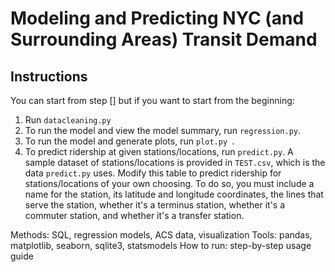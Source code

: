 # Modeling and Predicting NYC (and Surrounding Areas) Transit Demand

## Instructions
You can start from step [] but if you want to start from the beginning:
1. Run `datacleaning.py`
2. To run the model and view the model summary, run `regression.py`.
3. To run the model and generate plots, run `plot.py `.
4. To predict ridership at given stations/locations, run `predict.py`.
A sample dataset of stations/locations is provided in `TEST.csv`, which is
the data `predict.py` uses. Modify this table to predict ridership for
stations/locations of your own choosing. To do so, you must include a name
for the station, its latitude and longitude coordinates, the lines that serve
the station, whether it's a terminus station, whether it's a commuter station,
and whether it's a transfer station.


Methods: SQL, regression models, ACS data, visualization
Tools: pandas, matplotlib, seaborn, sqlite3, statsmodels
How to run: step-by-step usage guide
